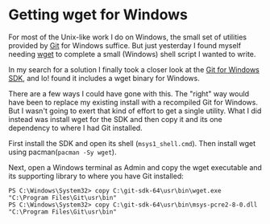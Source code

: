 # Getting wget for Windows
For most of the Unix-like work I do on Windows, the small set of utilities provided by [Git](https://git-scm.com/downloads) for Windows suffice. But just yesterday I found myself needing [wget]() to complete a small (Windows) shell script I wanted to write.

In my search for a solution I finally took a closer look at the [Git for Windows SDK](https://github.com/git-for-windows/git/wiki/Technical-overview), and lo! found it includes a wget binary for Windows.

There are a few ways I could have gone with this. The "right" way would have been to replace my existing install with a recompiled Git for Windows. But I wasn't going to exert that kind of effort to get a single utility. What I did instead was install wget for the SDK and then copy it and its one dependency to where I had Git installed.

First install the SDK and open its shell (```msys1_shell.cmd```). Then install wget using pacman(```pacman -Sy wget```).

Next, open a Windows terminal as Admin and copy the wget executable and its supporting library to where you have Git installed:

```
PS C:\Windows\System32> copy C:\git-sdk-64\usr\bin\wget.exe "C:\Program Files\Git\usr\bin"
PS C:\Windows\System32> copy C:\git-sdk-64\usr\bin\msys-pcre2-8-0.dll "C:\Program Files\Git\usr\bin"
```
